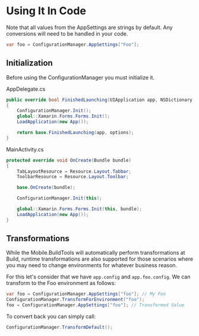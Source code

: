 # Using It In Code

Note that all values from the AppSettings are strings by default. Any conversions will need to be handled in your code.

```cs
var foo = ConfigurationManager.AppSettings["Foo"];
```

## Initialization

Before using the ConfigurationManager you must initialize it.

AppDelegate.cs

```cs
public override bool FinishedLaunching(UIApplication app, NSDictionary options)
{
    ConfigurationManager.Init();
    global::Xamarin.Forms.Forms.Init();
    LoadApplication(new App());

    return base.FinishedLaunching(app, options);
}
```

MainActivity.cs

```cs
protected override void OnCreate(Bundle bundle)
{
    TabLayoutResource = Resource.Layout.Tabbar;
    ToolbarResource = Resource.Layout.Toolbar;

    base.OnCreate(bundle);

    ConfigurationManager.Init(this);

    global::Xamarin.Forms.Forms.Init(this, bundle);
    LoadApplication(new App());
}
```

## Transformations

While the Mobile.BuildTools will automatically perform transformations at Build, runtime transformations are also supported for those scenarios where you may need to change environments for whatever business reason.

For this let's consider that we have `app.config` and `app.foo.config`. We can transform to the Foo environment as follows:

```cs
var foo = ConfigurationManager.AppSettings["foo"]; // My Foo
ConfigurationManager.TransformForEnvironment("foo");
foo = ConfigurationManager.AppSettings["foo"]; // Transformed Value
```

To convert back you can simply call:

```cs
ConfigurationManager.TransformDefault();
```